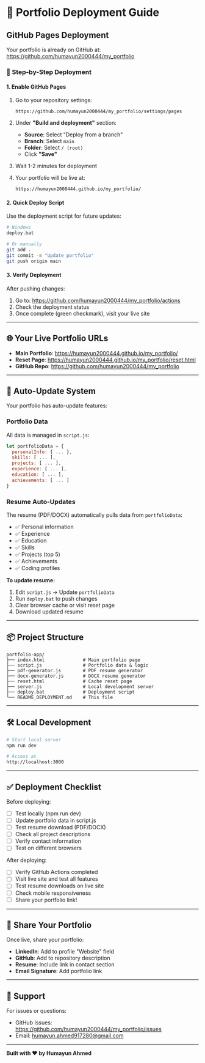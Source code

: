 # 🚀 Portfolio Deployment Guide

## GitHub Pages Deployment

Your portfolio is already on GitHub at: https://github.com/humayun2000444/my_portfolio

### 📝 Step-by-Step Deployment

#### 1. Enable GitHub Pages

1. Go to your repository settings:
   ```
   https://github.com/humayun2000444/my_portfolio/settings/pages
   ```

2. Under **"Build and deployment"** section:
   - **Source**: Select "Deploy from a branch"
   - **Branch**: Select `main`
   - **Folder**: Select `/ (root)`
   - Click **"Save"**

3. Wait 1-2 minutes for deployment

4. Your portfolio will be live at:
   ```
   https://humayun2000444.github.io/my_portfolio/
   ```

#### 2. Quick Deploy Script

Use the deployment script for future updates:

```bash
# Windows
deploy.bat

# Or manually
git add .
git commit -m "Update portfolio"
git push origin main
```

#### 3. Verify Deployment

After pushing changes:
1. Go to: https://github.com/humayun2000444/my_portfolio/actions
2. Check the deployment status
3. Once complete (green checkmark), visit your live site

---

## 🌐 Your Live Portfolio URLs

- **Main Portfolio**: https://humayun2000444.github.io/my_portfolio/
- **Reset Page**: https://humayun2000444.github.io/my_portfolio/reset.html
- **GitHub Repo**: https://github.com/humayun2000444/my_portfolio

---

## 🔄 Auto-Update System

Your portfolio has auto-update features:

### Portfolio Data
All data is managed in `script.js`:
```javascript
let portfolioData = {
  personalInfo: { ... },
  skills: [ ... ],
  projects: [ ... ],
  experience: [ ... ],
  education: [ ... ],
  achievements: [ ... ]
}
```

### Resume Auto-Updates
The resume (PDF/DOCX) automatically pulls data from `portfolioData`:
- ✅ Personal information
- ✅ Experience
- ✅ Education
- ✅ Skills
- ✅ Projects (top 5)
- ✅ Achievements
- ✅ Coding profiles

**To update resume:**
1. Edit `script.js` → Update `portfolioData`
2. Run `deploy.bat` to push changes
3. Clear browser cache or visit reset page
4. Download updated resume

---

## 📦 Project Structure

```
portfolio-app/
├── index.html              # Main portfolio page
├── script.js               # Portfolio data & logic
├── pdf-generator.js        # PDF resume generator
├── docx-generator.js       # DOCX resume generator
├── reset.html              # Cache reset page
├── server.js               # Local development server
├── deploy.bat              # Deployment script
└── README_DEPLOYMENT.md    # This file
```

---

## 🛠️ Local Development

```bash
# Start local server
npm run dev

# Access at
http://localhost:3000
```

---

## ✅ Deployment Checklist

Before deploying:
- [ ] Test locally (npm run dev)
- [ ] Update portfolio data in script.js
- [ ] Test resume download (PDF/DOCX)
- [ ] Check all project descriptions
- [ ] Verify contact information
- [ ] Test on different browsers

After deploying:
- [ ] Verify GitHub Actions completed
- [ ] Visit live site and test all features
- [ ] Test resume downloads on live site
- [ ] Check mobile responsiveness
- [ ] Share your portfolio link!

---

## 🔗 Share Your Portfolio

Once live, share your portfolio:
- **LinkedIn**: Add to profile "Website" field
- **GitHub**: Add to repository description
- **Resume**: Include link in contact section
- **Email Signature**: Add portfolio link

---

## 📧 Support

For issues or questions:
- GitHub Issues: https://github.com/humayun2000444/my_portfolio/issues
- Email: humayun.ahmed917280@gmail.com

---

**Built with ❤️ by Humayun Ahmed**
